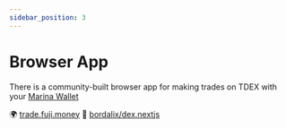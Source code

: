 ```yaml
---
sidebar_position: 3
---
```


# Browser App

There is a community-built browser app for making trades on TDEX with your [Marina Wallet](https://vulpem.com/marina)

🌍 [trade.fuji.money](https://trade.fuji.money) 
📜 [bordalix/dex.nextjs](https://github.com/bordalix/dex.nextjs)

